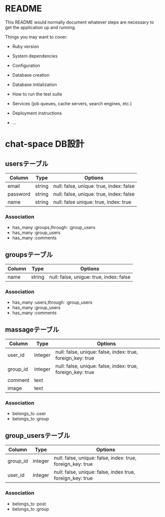 # README
This README would normally document whatever steps are necessary to get the
application up and running.

Things you may want to cover:

* Ruby version

* System dependencies

* Configuration

* Database creation

* Database initialization

* How to run the test suite

* Services (job queues, cache servers, search engines, etc.)

* Deployment instructions

* ...

# chat-space DB設計
## usersテーブル
|Column|Type|Options|
|------|----|-------|
|email|string|null: false, unique: true, index: false|
|password|string|null: false, unique: true, index: false|
|name|string|null: false unique: true, index: true|
### Association
- has_many :groups,through: :group_users
- has_many :group_users
- has_many :comments

## groupsテーブル
|Column|Type|Options|
|------|----|-------|
|name|string|null: false, unigue: true, index: false|
### Association
- has_many :users,through: :group_users
- has_many :group_users
- has_many :comments

## massageテーブル
|Column|Type|Options|
|------|----|-------|
|user_id|integer|null: false, unique: false, index: true, foreign_key: true|
|group_id|integer|null: false, unique: false, index: true, foreign_key: true|
|comment|text|
|image|text|
### Association
- belongs_to :user
- belongs_to :group

## group_usersテーブル
|Column|Type|Options|
|------|----|-------|
|group_id|integer|null: false, unique: false, index: true, foreign_key: true|
|user_id|integer|null: false, unique: false, index true, foreign_key: true|
### Association
- belongs_to :post
- belongs_to :group







